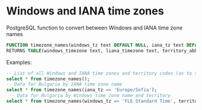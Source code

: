 # Windows and IANA time zones
PostgreSQL function to convert between Windows and IANA time zone names
```sql
FUNCTION timezone_names(windows_tz text DEFAULT NULL, iana_tz text DEFAULT NULL, territory text DEFAULT NULL)
RETURNS TABLE(windows_timezone text, liana_timezone text, territory_abbrev text)
```
Examples:
```sql
-- List of all Windows and IANA time zones and territory codes (as to store in a table)
select * from timezone_names();
-- Data for Bulgaria by IANA time zone name
select * from timezone_names(iana_tz => 'Europe/Sofia');
 -- Data for Bulgaria by Windows time zone name and territory
select * from timezone_names(windows_tz => 'FLE Standard Time', territory => 'BG');
```
